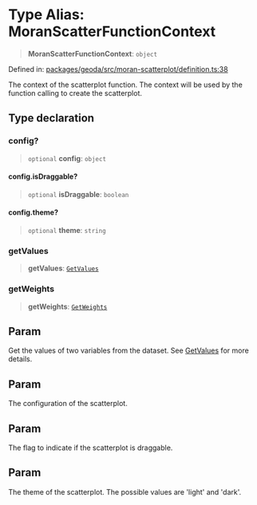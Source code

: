 # Type Alias: MoranScatterFunctionContext

> **MoranScatterFunctionContext**: `object`

Defined in: [packages/geoda/src/moran-scatterplot/definition.ts:38](https://github.com/GeoDaCenter/openassistant/blob/0c688d870b87d67f5ae44bc9413af48292a3320a/packages/geoda/src/moran-scatterplot/definition.ts#L38)

The context of the scatterplot function. The context will be used by the function calling to create the scatterplot.

## Type declaration

### config?

> `optional` **config**: `object`

#### config.isDraggable?

> `optional` **isDraggable**: `boolean`

#### config.theme?

> `optional` **theme**: `string`

### getValues

> **getValues**: [`GetValues`](GetValues.md)

### getWeights

> **getWeights**: [`GetWeights`](GetWeights.md)

## Param

Get the values of two variables from the dataset. See [GetValues](GetValues.md) for more details.

## Param

The configuration of the scatterplot.

## Param

The flag to indicate if the scatterplot is draggable.

## Param

The theme of the scatterplot. The possible values are 'light' and 'dark'.
